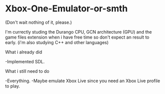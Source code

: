 # Xbox-One-Emulator-or-smth
(Don't wait nothing of it, please.)

I'm currectly studing the Durango CPU, GCN architecture (GPU) and the game files extension when i have free time so don't expect an result to early. (i'm also studying C++ and other languages)

What i already did

-Implemented SDL.

What i still need to do

-Everything.
-Maybe emulate Xbox Live since you need an Xbox Live profile to play.
